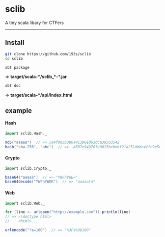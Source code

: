 # sclib
A tiny scala libary for CTFers

---------------------

## Install

```sh
git clone https://github.com/193s/sclib
cd sclib
```

```sh
sbt package
```
=> **target/scala-\*/sclib_\*-\*.jar**

```sh
sbt doc
```
=> **target/scala-\*/api/index.html**


## example

#### Hash
```scala
import sclib.Hash._

md5("aaaaa")  // => 594f803b380a41396ed63dca39503542
hash("sha-256", "abc")  // => -4587e94070fe3015bebebf21a251dddc4ffc9e5c69e885634bef009e0dffea53
```

#### Crypto
```scala
import sclib.Crypto._

base64("aaaaa")  // => "YWFhYWE="
base64decode("YWFhYWEK")  // => "aaaaa\n"
```

#### Web
```scala
import sclib.Web._

for (line <- urlopen("http://example.com")) println(line)
// => <!doctype html>
//    <html>...

urlencode("?a=100")  // => "%3Fa%3D100"
```
